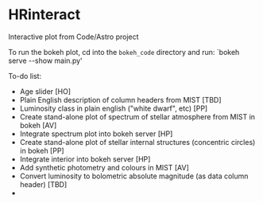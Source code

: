 # HRinteract
Interactive plot from Code/Astro project

To run the bokeh plot, cd into the `bokeh_code` directory and run: `bokeh serve --show main.py'


To-do list:
- Age slider [HO]
- Plain English description of column headers from MIST [TBD]
- Luminosity class in plain english ("white dwarf", etc) [PP]
- Create stand-alone plot of spectrum of stellar atmosphere from MIST in bokeh [AV]
- Integrate spectrum plot into bokeh server [HP]
- Create stand-alone plot of stellar internal structures (concentric circles) in bokeh [PP]
- Integrate interior into bokeh server [HP]
- Add synthetic photometry and colours in MIST [AV]
- Convert luminosity to bolometric absolute magnitude (as data column header) [TBD]
- 
